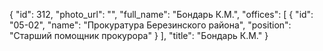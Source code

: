{
    "id": 312,
    "photo_url": "",
    "full_name": "Бондарь К.М.",
    "offices": [
        {
            "id": "05-02",
            "name": "Прокуратура Березинского района",
            "position": "Старший помощник прокурора"
        }
    ],
    "title": "Бондарь К.М."
}